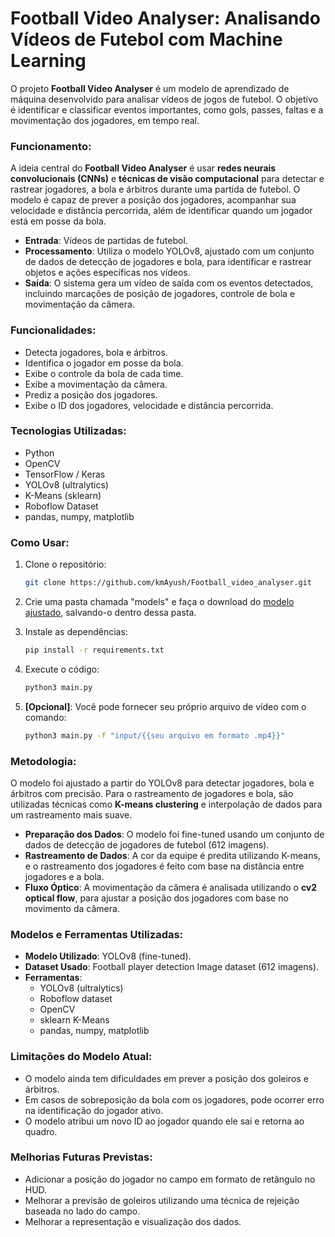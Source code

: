# Football Video Analyser: Analisando Vídeos de Futebol com Machine Learning

O projeto **Football Video Analyser** é um modelo de aprendizado de máquina desenvolvido para analisar vídeos de jogos de futebol. O objetivo é identificar e classificar eventos importantes, como gols, passes, faltas e a movimentação dos jogadores, em tempo real.

### Funcionamento:

A ideia central do **Football Video Analyser** é usar **redes neurais convolucionais (CNNs)** e **técnicas de visão computacional** para detectar e rastrear jogadores, a bola e árbitros durante uma partida de futebol. O modelo é capaz de prever a posição dos jogadores, acompanhar sua velocidade e distância percorrida, além de identificar quando um jogador está em posse da bola.

- **Entrada**: Vídeos de partidas de futebol.
- **Processamento**: Utiliza o modelo YOLOv8, ajustado com um conjunto de dados de detecção de jogadores e bola, para identificar e rastrear objetos e ações específicas nos vídeos.
- **Saída**: O sistema gera um vídeo de saída com os eventos detectados, incluindo marcações de posição de jogadores, controle de bola e movimentação da câmera.

### Funcionalidades:

- Detecta jogadores, bola e árbitros.
- Identifica o jogador em posse da bola.
- Exibe o controle da bola de cada time.
- Exibe a movimentação da câmera.
- Prediz a posição dos jogadores.
- Exibe o ID dos jogadores, velocidade e distância percorrida.

### Tecnologias Utilizadas:

- Python
- OpenCV
- TensorFlow / Keras
- YOLOv8 (ultralytics)
- K-Means (sklearn)
- Roboflow Dataset
- pandas, numpy, matplotlib

### Como Usar:

1. Clone o repositório:
   ```bash
   git clone https://github.com/kmAyush/Football_video_analyser.git
   ```
2. Crie uma pasta chamada "models" e faça o download do [modelo ajustado](https://huggingface.co/Ayushkm10/Football_video_analyser/blob/main/best.pt), salvando-o dentro dessa pasta.
3. Instale as dependências:
   ```bash
   pip install -r requirements.txt
   ```
4. Execute o código:
   ```bash
   python3 main.py
   ```

5. **[Opcional]**: Você pode fornecer seu próprio arquivo de vídeo com o comando:
   ```bash
   python3 main.py -f "input/{{seu arquivo em formato .mp4}}"
   ```

### Metodologia:

O modelo foi ajustado a partir do YOLOv8 para detectar jogadores, bola e árbitros com precisão. Para o rastreamento de jogadores e bola, são utilizadas técnicas como **K-means clustering** e interpolação de dados para um rastreamento mais suave.

- **Preparação dos Dados**: O modelo foi fine-tuned usando um conjunto de dados de detecção de jogadores de futebol (612 imagens).
- **Rastreamento de Dados**: A cor da equipe é predita utilizando K-means, e o rastreamento dos jogadores é feito com base na distância entre jogadores e a bola.
- **Fluxo Óptico**: A movimentação da câmera é analisada utilizando o **cv2 optical flow**, para ajustar a posição dos jogadores com base no movimento da câmera.

### Modelos e Ferramentas Utilizadas:

- **Modelo Utilizado**: YOLOv8 (fine-tuned).
- **Dataset Usado**: Football player detection Image dataset (612 imagens).
- **Ferramentas**:
  - YOLOv8 (ultralytics)
  - Roboflow dataset
  - OpenCV
  - sklearn K-Means
  - pandas, numpy, matplotlib

### Limitações do Modelo Atual:

- O modelo ainda tem dificuldades em prever a posição dos goleiros e árbitros.
- Em casos de sobreposição da bola com os jogadores, pode ocorrer erro na identificação do jogador ativo.
- O modelo atribui um novo ID ao jogador quando ele sai e retorna ao quadro.

### Melhorias Futuras Previstas:

- Adicionar a posição do jogador no campo em formato de retângulo no HUD.
- Melhorar a previsão de goleiros utilizando uma técnica de rejeição baseada no lado do campo.
- Melhorar a representação e visualização dos dados.
